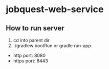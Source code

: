 # jobquest-web-service
## How to run server
1. cd into parent dir
2. ./gradlew bootRun or gradle run-app
- http port: 8080
- https port: 8443
